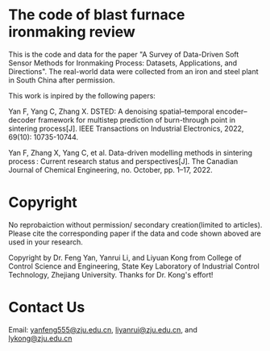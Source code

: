 # The code of blast furnace ironmaking review
This is the code and data for the paper "A Survey of Data-Driven Soft Sensor Methods for Ironmaking Process: Datasets, Applications, and Directions".
The real-world data were collected from an iron and steel plant in South China after permission.

This work is inpired by the following papers:

Yan F, Yang C, Zhang X. DSTED: A denoising spatial–temporal encoder–decoder framework for multistep prediction of burn-through point in sintering process[J]. IEEE Transactions on Industrial Electronics, 2022, 69(10): 10735-10744.

Yan F, Zhang X, Yang C, et al. Data-driven modelling methods in sintering process : Current research status and perspectives[J]. The Canadian Journal of Chemical Engineering, no. October, pp. 1–17, 2022.


# Copyright
No reprobaiction without permission/ secondary creation(limited to articles). Please cite the corresponding paper if the data and code shown aboved are used in your research.

Copyright by Dr. Feng Yan, Yanrui Li, and Liyuan Kong from College of Control Science and Engineering, State Key Laboratory of Industrial Control Technology, Zhejiang University. Thanks for Dr. Kong's effort!

# Contact Us
Email: yanfeng555@zju.edu.cn, liyanrui@zju.edu.cn, and lykong@zju.edu.cn
